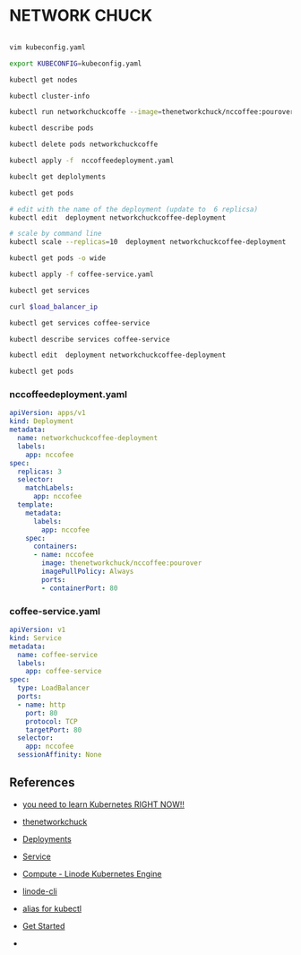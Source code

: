 # NETWORK CHUCK

```bash

vim kubeconfig.yaml

export KUBECONFIG=kubeconfig.yaml

kubectl get nodes

kubectl cluster-info 

kubectl run networkchuckcoffe --image=thenetworkchuck/nccoffee:pourover --port=80

kubectl describe pods

kubectl delete pods networkchuckcoffe

kubectl apply -f  nccoffeedeployment.yaml

kubeclt get deplolyments

kubectl get pods

# edit with the name of the deployment (update to  6 replicsa)
kubectl edit  deployment networkchuckcoffee-deployment

# scale by command line
kubectl scale --replicas=10  deployment networkchuckcoffee-deployment

kubectl get pods -o wide 

kubectl apply -f coffee-service.yaml

kubectl get services

curl $load_balancer_ip

kubectl get services coffee-service

kubectl describe services coffee-service

kubectl edit  deployment networkchuckcoffee-deployment

kubectl get pods


```

### nccoffeedeployment.yaml
```yaml
apiVersion: apps/v1
kind: Deployment
metadata:
  name: networkchuckcoffee-deployment
  labels:
    app: nccofee
spec:
  replicas: 3
  selector:
    matchLabels:
      app: nccofee
  template:
    metadata:
      labels:
        app: nccofee
    spec:
      containers:
      - name: nccofee
        image: thenetworkchuck/nccoffee:pourover
        imagePullPolicy: Always
        ports:
        - containerPort: 80
```

### coffee-service.yaml
```yaml
apiVersion: v1
kind: Service
metadata:
  name: coffee-service
  labels:
  	app: coffee-service
spec:
  type: LoadBalancer  
  ports:
  - name: http
    port: 80
    protocol: TCP    
    targetPort: 80
  selector:
    app: nccofee
  sessionAffinity: None  

```

## References 

- [you need to learn Kubernetes RIGHT NOW!!](https://www.youtube.com/watch?v=7bA0gTroJjw)
- [thenetworkchuck](https://hub.docker.com/u/thenetworkchuck)
- [Deployments](https://kubernetes.io/docs/concepts/workloads/controllers/deployment/)
- [Service](https://kubernetes.io/docs/concepts/services-networking/service/)

- [Compute - Linode Kubernetes Engine](https://www.linode.com/docs/products/compute/kubernetes/)
- [linode-cli](https://github.com/linode/linode-cli)

- [alias for kubectl](https://www.google.com/search?q=alias+for+kubectl&oq=alias+for+kubectl&aqs=chrome..69i57j0i512l2j0i22i30l2j0i22i30i625l3j0i22i30j0i22i30i625.3893j0j7&sourceid=chrome&ie=UTF-8)

- [Get Started](https://www.linode.com/docs/guides/platform/get-started/)

- [](https://www.linode.com/digitalocean-vs-linode/)